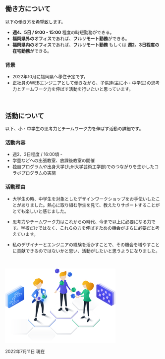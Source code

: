 ## 働き方について
以下の働き方を希望致します。
- **週4、5日 / 9:00 - 15:00** 程度の時短勤務ができる。
- **福岡県外のオフィス**であれば、**フルリモート勤務**ができる。
- **福岡県内のオフィス**であれば、**フルリモート勤務** もしくは **週2、3日程度の在宅勤務**ができる。

### 背景
- 2022年10月に福岡県へ移住予定です。
- 正社員のWEBエンジニアとして働きながら、子供達(主に小・中学生)の思考力とチームワーク力を伸ばす活動を行いたいと思っています。

<br>

## 活動について
以下、小・中学生の思考力とチームワーク力を伸ばす活動の詳細です。

### 活動内容
- 週2、3日程度 / 16:00頃 -
- 学童などへの出張教室、放課後教室の開催
- 独自プログラムや出身大学(九州大学芸術工学部)でのつながりを生かしたコラボプログラムの実施

### 活動理由
- 大学生の時、中学生を対象としたデザインワークショップをお手伝いしたことがありました。熱心に取り組む学生を見て、教えたりサポートすることがとても楽しいと感じました。
 
- 思考力やチームワーク力はこれからの時代、今まで以上に必要になる力です。学校だけではなく、これらの力を伸ばすための機会がさらに必要だと考えています。
 
- 私のデザイナーとエンジニアの経験を活かすことで、その機会を増やすことに貢献できるのではないかと思い、活動がしたいと思うようになりました。

<br>
<br>

<img src="./images/activity.png" alt="小・中学生の思考力とチームワーク力を伸ばす活動" height="240">

<br>

2022年7月11日 現在
